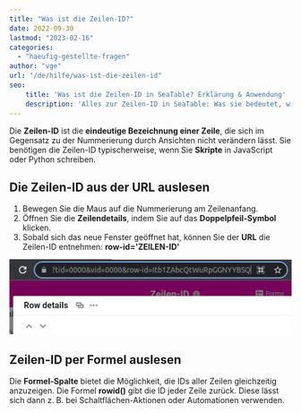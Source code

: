 ```yaml
---
title: "Was ist die Zeilen-ID?"
date: 2022-09-30
lastmod: "2023-02-16"
categories: 
  - "haeufig-gestellte-fragen"
author: "vge"
url: "/de/hilfe/was-ist-die-zeilen-id"
seo:
    title: 'Was ist die Zeilen-ID in SeaTable? Erklärung & Anwendung'
    description: 'Alles zur Zeilen-ID in SeaTable: Was sie bedeutet, wie sie ausgelesen wird und wofür sie bei Skripten und Automationen benötigt wird.'
---
```


Die **Zeilen-ID** ist die **eindeutige Bezeichnung einer Zeile**, die sich im Gegensatz zu der Nummerierung durch Ansichten nicht verändern lässt. Sie benötigen die Zeilen-ID typischerweise, wenn Sie **Skripte** in JavaScript oder Python schreiben.

## Die Zeilen-ID aus der URL auslesen

1. Bewegen Sie die Maus auf die Nummerierung am Zeilenanfang.
2. Öffnen Sie die **Zeilendetails**, indem Sie auf das **Doppelpfeil-Symbol** klicken.
3. Sobald sich das neue Fenster geöffnet hat, können Sie der **URL** die Zeilen-ID entnehmen: **row-id='ZEILEN-ID'**

![Zeilen-ID aus der URL auslesen](images/get-row-id-from-url.png)

## Zeilen-ID per Formel auslesen

Die **Formel-Spalte** bietet die Möglichkeit, die IDs aller Zeilen gleichzeitig anzuzeigen. Die Formel **rowid()** gibt die ID jeder Zeile zurück. Diese lässt sich dann z. B. bei Schaltflächen-Aktionen oder Automationen verwenden.